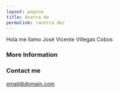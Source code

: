 ```yaml
---
layout: pagina
title: Acerca de
permalink: /acerca de/
---
```


Hola me llamo José Vicente Villegas Cobos
### More Information


### Contact me

[email@domain.com](mailto:nephaldrion@domain.com)
